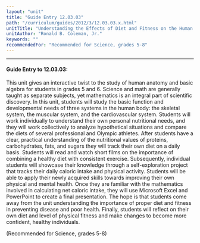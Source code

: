 ```yaml
---
layout: "unit"
title: "Guide Entry 12.03.03"
path: "/curriculum/guides/2012/3/12.03.03.x.html"
unitTitle: "Understanding the Effects of Diet and Fitness on the Human Body through Mathematical Equations and Statistical Analysis on Calorie Intake and Calories Expended"
unitAuthor: "Ronald B. Coleman, Jr."
keywords: ""
recommendedFor: "Recommended for Science, grades 5-8"
---
```

<body>
<hr/>
<h4>
Guide Entry to 12.03.03:
</h4>
<p>
This unit gives an interactive twist to the study of human anatomy and basic algebra for students in grades 5 and 6. Science and math are generally taught as separate subjects, yet mathematics is an integral part of scientific discovery. In this unit, students will study the basic function and developmental needs of three systems in the human body: the skeletal system, the muscular system, and the cardiovascular system. Students will work individually to understand their own personal nutritional needs, and they will work collectively to analyze hypothetical situations and compare the diets of several professional and Olympic athletes. After students have a clear, practical understanding of the nutritional values of proteins, carbohydrates, fats, and sugars they will track their own diet on a daily basis. Students will read and watch short films on the importance of combining a healthy diet with consistent exercise. Subsequently, individual students will showcase their knowledge through a self-exploration project that tracks their daily caloric intake and physical activity. Students will be able to apply their newly acquired skills towards improving their own physical and mental health. Once they are familiar with the mathematics involved in calculating net caloric intake, they will use Microsoft Excel and PowerPoint to create a final presentation. The hope is that students come away from the unit understanding the importance of proper diet and fitness in preventing disease and poor health. Finally, students will reflect on their own diet and level of physical fitness and make changes to become more confident, healthy individuals.
</p>
<p>
(Recommended for Science, grades 5-8)
</p>
</body>
